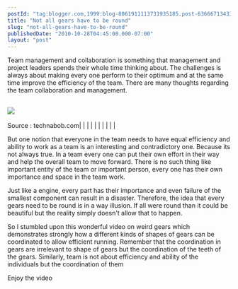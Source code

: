 ```yaml
---
postId: "tag:blogger.com,1999:blog-8061911113731935185.post-6366671343348656583"
title: "Not all gears have to be round"
slug: "not-all-gears-have-to-be-round"
publishedDate: "2010-10-28T04:45:00.000-07:00"
layout: "post"
---
```


  
Team management and collaboration is something that management and project
leaders spends their whole time thinking about. The challenges is always about
making every one perform to their optimum and at the same time improve the
efficiency of the team. There are many thoughts regarding the team
collaboration and management.  
  

[](http://img.youtube.com/vi/bc_GqGIkWzA/0.jpg)

[](http://4.bp.blogspot.com/_UYUaEitRq54/TMm4-bveMFI/AAAAAAAAA18/y2y6aJwKXKc/s1600/0.jpg)

![](http://4.bp.blogspot.com/_UYUaEitRq54/TMm4-bveMFI/AAAAAAAAA18/y2y6aJwKXKc/s200/0.jpg)  
---  
Source : technabob.com|  |  |  |  |  |  |  |  |  |    
  
But one notion that everyone in the team needs to have equal efficiency and
ability to work as a team is an interesting and contradictory one. Because its
not always true. In a team every one can put their own effort in their way and
help the overall team to move forward. There is no such thing like important
entity of the team or important person, every one has their own importance and
space in the team work.

  
Just like a engine, every part has their importance and even failure of the
smallest component can result in a disaster. Therefore, the idea that every
gears need to be round is in a way illusion. If all were round than it could
be beautiful but the reality simply doesn't allow that to happen.  
  
So I stumbled upon this wonderful video on weird gears which demonstrates
strongly how a different kinds of shapes of gears can be coordinated to allow
efficient running. Remember that the coordination in gears are irrelevant to
shape of gears but the coordination of the teeth of the gears. Similarly, team
is not about efficiency and ability of the individuals but the coordination of
them  
  
Enjoy the video  
  

